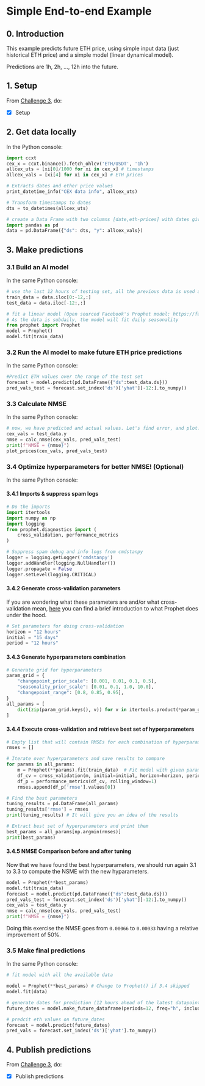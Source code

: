 <!--
Copyright 2022 Ocean Protocol Foundation
SPDX-License-Identifier: Apache-2.0
-->

# Simple End-to-end Example

## 0. Introduction

This example predicts future ETH price, using simple input data (just historical ETH price) and a simple model (linear dynamical model).

Predictions are 1h, 2h, ..., 12h into the future.

## 1. Setup


From [Challenge 3](../challenges/main3.md), do:
- [x] Setup

## 2. Get data locally

In the Python console:

```python
import ccxt
cex_x = ccxt.binance().fetch_ohlcv('ETH/USDT', '1h')
allcex_uts = [xi[0]/1000 for xi in cex_x] # timestamps
allcex_vals = [xi[4] for xi in cex_x] # ETH prices

# Extracts dates and ether price values
print_datetime_info("CEX data info", allcex_uts)

# Transform timestamps to dates
dts = to_datetimes(allcex_uts)

# create a Data Frame with two columns [date,eth-prices] with dates given in intervals of 1-hour
import pandas as pd
data = pd.DataFrame({"ds": dts, "y": allcex_vals})
```

## 3.  Make predictions

### 3.1  Build an AI model

In the same Python console:

```python continuation
# use the last 12 hours of testing set, all the previous data is used as training
train_data = data.iloc[0:-12,:]
test_data = data.iloc[-12:,:]

# fit a linear model (Open sourced Facebook's Prophet model: https://facebook.github.io/prophet/)
# As the data is subdaily, the model will fit daily seasonality
from prophet import Prophet
model = Prophet()
model.fit(train_data)
```

### 3.2  Run the AI model to make future ETH price predictions

In the same Python console:

```python continuation
#Predict ETH values over the range of the test set
forecast = model.predict(pd.DataFrame({"ds":test_data.ds}))
pred_vals_test = forecast.set_index('ds')['yhat'][-12:].to_numpy()
```

### 3.3 Calculate NMSE

In the same Python console:

```python continuation
# now, we have predicted and actual values. Let's find error, and plot!
cex_vals = test_data.y
nmse = calc_nmse(cex_vals, pred_vals_test)
print(f"NMSE = {nmse}")
plot_prices(cex_vals, pred_vals_test)
```

### 3.4 Optimize hyperparameters for better NMSE! (Optional)

In the same Python console:

#### 3.4.1 Imports & suppress spam logs

```python continuation
# Do the imports
import itertools
import numpy as np
import logging
from prophet.diagnostics import (
    cross_validation, performance_metrics
)

# Suppress spam debug and info logs from cmdstanpy
logger = logging.getLogger('cmdstanpy')
logger.addHandler(logging.NullHandler())
logger.propagate = False
logger.setLevel(logging.CRITICAL)
```

#### 3.4.2 Generate cross-validation parameters

If you are wondering what these parameters are and/or what cross-validation mean, [here](https://blog.oceanprotocol.com/capitalize-with-ocean-protocol-a-predict-eth-tutorial-b2da136633f0) you can find a brief introduction to what Prophet does under the hood.
```python continuation
# Set parameters for doing cross-validation
horizon = "12 hours"
initial = "15 days"
period = "12 hours"
```

#### 3.4.3 Generate hyperparameters combination
```python continuation
# Generate grid for hyperparameters
param_grid = {  
    "changepoint_prior_scale": [0.001, 0.01, 0.1, 0.5],
    "seasonality_prior_scale": [0.01, 0.1, 1.0, 10.0],
    "changepoint_range": [0.8, 0.85, 0.95],
}
all_params = [
    dict(zip(param_grid.keys(), v)) for v in itertools.product(*param_grid.values())
]
```

#### 3.4.4 Execute cross-validation and retrieve best set of hyperparameters
```python continuation
# Empty list that will contain RMSEs for each combination of hyperparams
rmses = []

# Iterate over hyperparameters and save results to compare
for params in all_params:
    m = Prophet(**params).fit(train_data)  # Fit model with given params
    df_cv = cross_validation(m, initial=initial, horizon=horizon, period=period, parallel="processes")
    df_p = performance_metrics(df_cv, rolling_window=1)
    rmses.append(df_p['rmse'].values[0])

# Find the best parameters
tuning_results = pd.DataFrame(all_params)
tuning_results['rmse'] = rmses
print(tuning_results) # It will give you an idea of the results

# Extract best set of hyperparameters and print them
best_params = all_params[np.argmin(rmses)]
print(best_params)
```

#### 3.4.5 NMSE Comparison before and after tuning

Now that we have found the best hyperparameters, we should run again 3.1 to 3.3 to compute the NSME with the new hyparameters.

```python continue
model = Prophet(**best_params)
model.fit(train_data)
forecast = model.predict(pd.DataFrame({"ds":test_data.ds}))
pred_vals_test = forecast.set_index('ds')['yhat'][-12:].to_numpy()
cex_vals = test_data.y
nmse = calc_nmse(cex_vals, pred_vals_test)
print(f"NMSE = {nmse}")
```
Doing this exercise the NMSE goes from `0.00066` to `0.00033` having a relative improvement of 50%.

### 3.5 Make final predictions

In the same Python console:

```python continuation
# fit model with all the available data

model = Prophet(**best_params) # Change to Prophet() if 3.4 skipped
model.fit(data)

# generate dates for prediction (12 hours ahead of the latest datapoint in the data time)
future_dates = model.make_future_dataframe(periods=12, freq="h", include_history=False)

# predcit eth values on future_dates
forecast = model.predict(future_dates)
pred_vals = forecast.set_index('ds')['yhat'].to_numpy()

```


## 4.  Publish predictions
From [Challenge 3](../challenges/main3.md), do:
- [x] Publish predictions